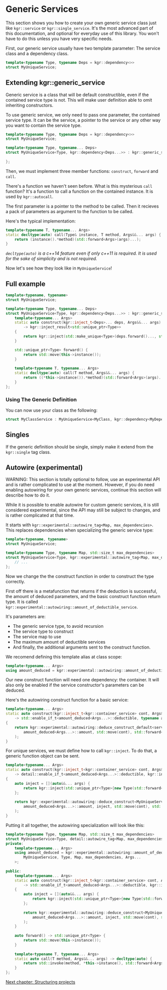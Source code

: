 Generic Services
================

This section shows you how to create your own generic service class just like `kgr::service` or `kgr::single_service`.
It's the most advanced part of this documentation, and optional for everyday use of this library.
You won't have to do this unless you have very specific needs.

First, our generic service usually have two template parameter: The service class and a dependency class.

```c++
template<typename Type, typename Deps = kgr::dependency<>>
struct MyUniqueService;
```

## Extending kgr::generic_service

Generic service is a class that will be default constructible, even if the contained service type is not.
This will make user definition able to omit inheriting constructors.

To use generic service, we only need to pass one parameter, the contained service type. It can be the service, a pointer to the service or any other way you want to contain the service type.

```c++
template<typename Type, typename Deps = kgr::dependency<>>
struct MyUniqueService;

template<typename Type, typename... Deps>
struct MyUniqueService<Type, kgr::dependency<Deps...>> : kgr::generic_service<std::unique_ptr<Type>> {
    
};
```

Then, we must implement three member functions: `construct`, `forward` and `call`.

There's a function we haven't seen before. What is this mysterious `call` function? It's a function to call a function on the contained instance. It is used by `kgr::autocall`.

The first parameter is a pointer to the method to be called.
Then it recieves a pack of parameters as argument to the function to be called.

Here's the typical implementation:

```c++
template<typename T, typename... Args>
static decltype(auto) call(Type& instance, T method, Args&&... args) {
    return (instance().*method)(std::forward<Args>(args)...);
}
```
    
_`decltype(auto)` is a c++14 feature even if only c++11 is required. It is used for the sake of simplicity and is not required._

Now let's see how they look like in `MyUniqueService`!

## Full example

```c++
template<typename, typename>
struct MyUniqueService;

template<typename Type, typename... Deps>
struct MyUniqueService<Type, kgr::dependency<Deps...>> : kgr::generic_service<std::unique_ptr<Type>> {
    template<typename... Args>
    static auto construct(kgr::inject_t<Deps>... deps, Args&&... args)
        -> kgr::inject_result<std::unique_ptr<Type>>
    {
        return kgr::inject(std::make_unique<Type>(deps.forward()..., std::forward<Args>(args)...));
    }

    std::unique_ptr<Type> forward() {
        return std::move(this->instance());
    }
    
    template<typename T, typename... Args>
    static decltype(auto) call(T method, Args&&... args) {
        return ((*this->instance()).*method)(std::forward<Args>(args)...);
    }
};
```

### Using The Generic Definition

You can now use your class as the following:

```c++
struct MyClassService : MyUniqueService<MyClass, kgr::dependency<MyDependencyService>> {};
```

## Singles

If the generic definition should be single, simply make it extend from the `kgr::single` tag class.

## Autowire (experimental)

WARNING: This section is totally optional to follow, use an experimental API and is rather complicated to use at the moment. However, if you do need enabling autowiring for your own generic services, continue this section will describe how to do it.

While it is possible to enable autowire for custom generic services, it is still considered experimental,
since the API may still be subject to changes, and is rather complicated at that time.

It starts with `kgr::experimental::autowire_tag<Map, max_dependencies>`. This replaces dependencies when
specializing the generic service type:

```c++
template<typename, typename>
struct MyUniqueService;

template<typename Type, typename Map, std::size_t max_dependencies>
struct MyUniqueService<Type, kgr::experimental::autowire_tag<Map, max_dependencies>> : kgr::generic_service<std::unique_ptr<Type>> {
    // ...
};
```

Now we change the the construct function in order to construct the type correctly.

First off there is a metafunction that returns if the deduction is successful, the amount of deduced parameters, and the
basic construct function return type. It is called `kgr::experimental::autowiring::amount_of_deductible_service`.

It's parameters are:

 * The generic service type, to avoid recursion
 * The service type to construct
 * The service map to use
 * The maximum amount of deductible services
 * And finally, the additional arguments sent to the construct function.

We recomend defining this template alias at class scope:

```c++
template<typename... Args>
using amount_deduced = kgr::experimental::autowiring::amount_of_deductible_service<MyUniqueService, Type, Map, max_dependencies, Args...>;
```

Our new construct function will need one dependency: the container. It will also only be enabled if the service
constructor's parameters can be deduced.

Here's the autowiring construct function for a basic service:

```c++
template<typename... Args>
static auto construct(kgr::inject_t<kgr::container_service> cont, Args&&... args)
    -> std::enable_if_t<amount_deduced<Args...>::deductible, typename amount_deduced<Args...>::default_result_t>
{
    return kgr::experimental::autowiring::deduce_construct_default<service, Map>(
        amount_deduced<Args...>::amount, std::move(cont), std::forward<Args>(args)...
    );
}
```

For unique services, we must define how to call `kgr::inject`. To do that, a generic function object can be sent.

```c++
template<typename... Args>
static auto construct(kgr::inject_t<kgr::container_service> cont, Args&&... args)
    -> detail::enable_if_t<amount_deduced<Args...>::deductible, kgr::inject_result<std::unique_ptr<Type>>>
{
	auto inject = [](auto&&... args) {
		return kgr::inject(std::unique_ptr<Type>{new Type(std::forward<decltype(args)>(args)...)});
	};
	
    return kgr::experimental::autowiring::deduce_construct<MyUniqueService, Map>(
        amount_deduced<Args...>::amount, inject, std::move(cont), std::forward<Args>(args)...
    );
}
```

Putting it all together, the autowiring specialization will look like this:

```c++
template<typename Type, typename Map, std::size_t max_dependencies>
struct MyUniqueService<Type, detail::autowire_tag<Map, max_dependencies>> : generic_service<std::unique_ptr<Type>> {
private:
	template<typename... Args>
	using amount_deduced = kgr::experimental::autowiring::amount_of_deductible_service<
		MyUniqueService, Type, Map, max_dependencies, Args...
	>;
	
public:
	template<typename... Args>
	static auto construct(kgr::inject_t<kgr::container_service> cont, Args&&... args)
		-> std::enable_if_t<amount_deduced<Args...>::deductible, kgr::inject_result<std::unique_ptr<Type>>>
	{
		auto inject = [](auto&&... args) {
			return kgr::inject(std::unique_ptr<Type>{new Type(std::forward<decltype(args)>(args)...)});
		};
	
		return kgr::experimental::autowiring::deduce_construct<MyUniqueService, Map>(
			amount_deduced<Args...>::amount, inject, std::move(cont), std::forward<Args>(args)...
		);
	}
	
	auto forward() -> std::unique_ptr<Type> {
		return std::move(this->instance());
	}
	
    template<typename T, typename... Args>
    static auto call(T method, Args&&... args) -> decltype(auto) {
        return std::invoke(method, *this->instance(), std::forward<Args>(args)...);
    }
};
```

[Next chapter: Structuring projects](section13_structure.md)
